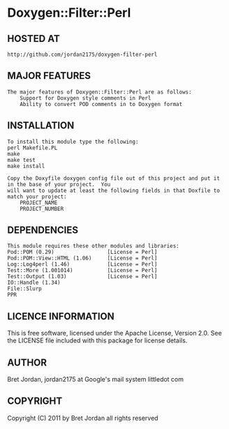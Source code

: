 # Doxygen::Filter::Perl #

## HOSTED AT ##
    http://github.com/jordan2175/doxygen-filter-perl


## MAJOR FEATURES ##

    The major features of Doxygen::Filter::Perl are as follows:
        Support for Doxygen style comments in Perl
        Ability to convert POD comments in to Doxygen format


## INSTALLATION ##

    To install this module type the following:
    perl Makefile.PL
    make
    make test
    make install

    Copy the Doxyfile doxygen config file out of this project and put it in the base of your project.  You 
    will want to update at least the following fields in that Doxfile to match your project:
        PROJECT_NAME
        PROJECT_NUMBER


## DEPENDENCIES ##

    This module requires these other modules and libraries:
    Pod::POM (0.29)                 [License = Perl]
    Pod::POM::View::HTML (1.06)     [License = Perl]
    Log::Log4perl (1.46)            [License = Perl]
    Test::More (1.001014)           [License = Perl]
    Test::Output (1.03)             [License = Perl]
    IO::Handle (1.34)
    File::Slurp
    PPR

## LICENCE INFORMATION ##

This is free software, licensed under the Apache License, Version 2.0.
See the LICENSE file included with this package for license details. 


## AUTHOR ##

Bret Jordan, jordan2175 at Google's mail system littledot com


## COPYRIGHT ##

Copyright (C) 2011 by Bret Jordan all rights reserved
